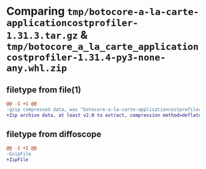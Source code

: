 # Comparing `tmp/botocore-a-la-carte-applicationcostprofiler-1.31.3.tar.gz` & `tmp/botocore_a_la_carte_applicationcostprofiler-1.31.4-py3-none-any.whl.zip`

## filetype from file(1)

```diff
@@ -1 +1 @@
-gzip compressed data, was "botocore-a-la-carte-applicationcostprofiler-1.31.3.tar", last modified: Fri Jul 14 01:45:56 2023, max compression
+Zip archive data, at least v2.0 to extract, compression method=deflate
```

## filetype from diffoscope

```diff
@@ -1 +1 @@
-GzipFile
+ZipFile
```

